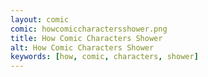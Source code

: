 ```yaml
---
layout: comic
comic: howcomiccharactersshower.png
title: How Comic Characters Shower
alt: How Comic Characters Shower
keywords: [how, comic, characters, shower]
---
```



